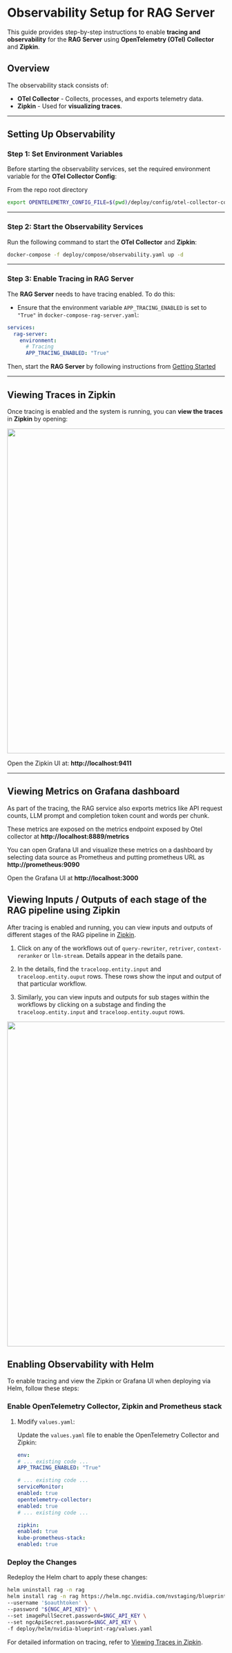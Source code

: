 <!--
  SPDX-FileCopyrightText: Copyright (c) 2025 NVIDIA CORPORATION & AFFILIATES. All rights reserved.
  SPDX-License-Identifier: Apache-2.0
-->

# Observability Setup for RAG Server

This guide provides step-by-step instructions to enable **tracing and observability** for the **RAG Server** using **OpenTelemetry (OTel) Collector** and **Zipkin**.

## Overview
The observability stack consists of:
- **OTel Collector** - Collects, processes, and exports telemetry data.
- **Zipkin** - Used for **visualizing traces**.

---

## Setting Up Observability

### **Step 1: Set Environment Variables**
Before starting the observability services, set the required environment variable for the **OTel Collector Config**:

From the repo root directory

```sh
export OPENTELEMETRY_CONFIG_FILE=$(pwd)/deploy/config/otel-collector-config.yaml
```

---

### **Step 2: Start the Observability Services**
Run the following command to start the **OTel Collector** and **Zipkin**:

```sh
docker-compose -f deploy/compose/observability.yaml up -d
```

---

### **Step 3: Enable Tracing in RAG Server**
The **RAG Server** needs to have tracing enabled. To do this:
- Ensure that the environment variable `APP_TRACING_ENABLED` is set to `"True"` in `docker-compose-rag-server.yaml`:

```yaml
services:
  rag-server:
    environment:
      # Tracing
      APP_TRACING_ENABLED: "True"
```

Then, start the **RAG Server** by following instructions from [Getting Started](quickstart.md)

---

## Viewing Traces in Zipkin
Once tracing is enabled and the system is running, you can **view the traces** in **Zipkin** by opening:

  <p align="center">
  <img src="./assets/zipkin_ui.png" width="750">
  </p>

Open the Zipkin UI at: **http://localhost:9411**  


---

## Viewing Metrics on Grafana dashboard

As part of the tracing, the RAG service also exports metrics like API request counts, LLM prompt and completion token count and words per chunk.

These metrics are exposed on the metrics endpoint exposed by Otel collector at **http://localhost:8889/metrics**

You can open Grafana UI and visualize these metrics on a dashboard by selecting data source as Prometheus and putting prometheus URL as **http://prometheus:9090**

Open the Grafana UI at **http://localhost:3000**



## Viewing Inputs / Outputs of each stage of the RAG pipeline using Zipkin

After tracing is enabled and running, you can view inputs and outputs of different stages of the RAG pipeline in [Zipkin](https://zipkin.io/).

1. Click on any of the workflows out of `query-rewriter`, `retriver`, `context-reranker` or `llm-stream`. Details appear in the details pane.

2. In the details, find the `traceloop.entity.input` and `traceloop.entity.ouput` rows. These rows show the input and output of that particular workflow.

3. Similarly, you can view inputs and outputs for sub stages within the workflows by clicking on a substage and finding the `traceloop.entity.input` and `traceloop.entity.ouput` rows.

  <p align="center">
  <img src="./assets/zipkin_ui_labelled.png" width="750">
  </p>


## Enabling Observability with Helm

To enable tracing and view the Zipkin or Grafana UI when deploying via Helm, follow these steps:

### Enable OpenTelemetry Collector, Zipkin and Prometheus stack

1. Modify `values.yaml`:

   Update the `values.yaml` file to enable the OpenTelemetry Collector and Zipkin:

   ```yaml
   env:
   # ... existing code ...
   APP_TRACING_ENABLED: "True"

   # ... existing code ...
   serviceMonitor:
   enabled: true
   opentelemetry-collector:
   enabled: true
   # ... existing code ...

   zipkin:
   enabled: true
   kube-prometheus-stack:
   enabled: true
   ```

### Deploy the Changes

Redeploy the Helm chart to apply these changes:

```sh
helm uninstall rag -n rag
helm install rag -n rag https://helm.ngc.nvidia.com/nvstaging/blueprint/charts/nvidia-blueprint-rag-v2.3.0-rc1.tgz \
--username '$oauthtoken' \
--password "${NGC_API_KEY}" \
--set imagePullSecret.password=$NGC_API_KEY \
--set ngcApiSecret.password=$NGC_API_KEY \
-f deploy/helm/nvidia-blueprint-rag/values.yaml
```

For detailed information on tracing, refer to [Viewing Traces in Zipkin](#viewing-traces-in-zipkin).
